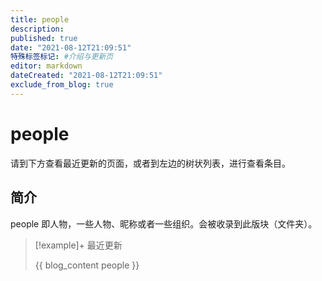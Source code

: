 ```yaml
---
title: people
description:
published: true
date: "2021-08-12T21:09:51"
特殊标签标记: #介绍与更新页
editor: markdown
dateCreated: "2021-08-12T21:09:51"
exclude_from_blog: true
---
```


# people

请到下方查看最近更新的页面，或者到左边的树状列表，进行查看条目。

## 简介

people 即人物，一些人物、昵称或者一些组织。会被收录到此版块（文件夹）。

> [!example]+ 最近更新
>
> {{ blog_content people }}
